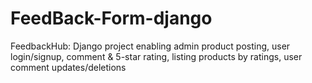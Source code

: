 # FeedBack-Form-django
FeedbackHub: Django project enabling admin product posting, user login/signup, comment &amp; 5-star rating, listing products by ratings, user comment updates/deletions
